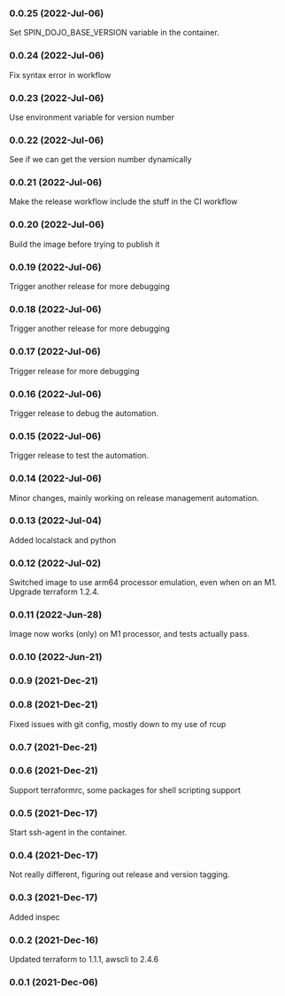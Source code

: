 ### 0.0.25 (2022-Jul-06)

Set SPIN_DOJO_BASE_VERSION variable in the container.

### 0.0.24 (2022-Jul-06)

Fix syntax error in workflow

### 0.0.23 (2022-Jul-06)

Use environment variable for version number

### 0.0.22 (2022-Jul-06)

See if we can get the version number dynamically

### 0.0.21 (2022-Jul-06)

Make the release workflow include the stuff in the CI workflow

### 0.0.20 (2022-Jul-06)

Build the image before trying to publish it

### 0.0.19 (2022-Jul-06)

Trigger another release for more debugging

### 0.0.18 (2022-Jul-06)

Trigger another release for more debugging

### 0.0.17 (2022-Jul-06)

Trigger release for more debugging

### 0.0.16 (2022-Jul-06)

Trigger release to debug the automation.

### 0.0.15 (2022-Jul-06)

Trigger release to test the automation.

### 0.0.14 (2022-Jul-06)

Minor changes, mainly working on release management automation.

### 0.0.13 (2022-Jul-04)

Added localstack and python

### 0.0.12 (2022-Jul-02)

Switched image to use arm64 processor emulation, even when on an M1. Upgrade terraform 1.2.4.

### 0.0.11 (2022-Jun-28)

Image now works (only) on M1 processor, and tests actually pass.

### 0.0.10 (2022-Jun-21)

### 0.0.9 (2021-Dec-21)

### 0.0.8 (2021-Dec-21)

Fixed issues with git config, mostly down to my use of rcup

### 0.0.7 (2021-Dec-21)

### 0.0.6 (2021-Dec-21)

Support terraformrc, some packages for shell scripting support

### 0.0.5 (2021-Dec-17)

Start ssh-agent in the container.

### 0.0.4 (2021-Dec-17)

Not really different, figuring out release and version tagging.

### 0.0.3 (2021-Dec-17)

Added inspec

### 0.0.2 (2021-Dec-16)

Updated terraform to 1.1.1, awscli to 2.4.6

### 0.0.1 (2021-Dec-06)
